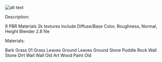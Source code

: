 ![alt text](https://static-2.gumroad.com/res/gumroad/311654529736/asset_previews/b8419ba772401eed91e294c26d405e45/retina/01.png?raw=true "Title")

Description:

9 PBR Materials
2k textures
Include Diffuse/Base Color, Roughness, Normal, Height
Blender 2.8 file


Materials:

Bark
Grass 01
Grass Leaves
Ground Leaves
Ground Stone Puddle
Rock Wall
Stone Dirt Wall
Wall Old Art
Wood Paint Old
